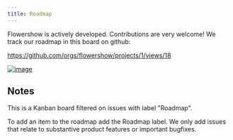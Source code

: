```yaml
---
title: Roadmap
---
```


Flowershow is actively developed. Contributions are very welcome! We track our roadmap in this board on github:

https://github.com/orgs/flowershow/projects/1/views/18

[![image](https://github.com/user-attachments/assets/62f7a912-cba3-4b01-93b0-c2edb9e96be4)](https://github.com/orgs/flowershow/projects/1/views/18)

## Notes

This is a Kanban board filtered on issues with label "Roadmap".

To add an item to the roadmap add the Roadmap label. We only add issues that relate to substantive product features or important bugfixes.
